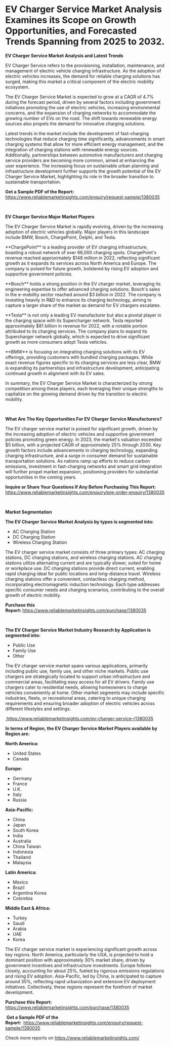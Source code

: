 <p><h1>EV Charger Service Market Analysis Examines its Scope on Growth Opportunities, and Forecasted Trends Spanning from 2025 to 2032.</h1></p><p><strong>EV Charger Service Market Analysis and Latest Trends</strong></p>
<p><p>EV Charger Service refers to the provisioning, installation, maintenance, and management of electric vehicle charging infrastructure. As the adoption of electric vehicles increases, the demand for reliable charging solutions has surged, making this market a critical component of the electric mobility ecosystem.</p><p>The EV Charger Service Market is expected to grow at a CAGR of 4.7% during the forecast period, driven by several factors including government initiatives promoting the use of electric vehicles, increasing environmental concerns, and the expansion of charging networks to accommodate the growing number of EVs on the road. The shift towards renewable energy sources also propels the demand for innovative charging solutions.</p><p>Latest trends in the market include the development of fast-charging technologies that reduce charging time significantly, advancements in smart charging systems that allow for more efficient energy management, and the integration of charging stations with renewable energy sources. Additionally, partnerships between automotive manufacturers and charging service providers are becoming more common, aimed at enhancing the user experience. The increasing focus on sustainable urban planning and infrastructure development further supports the growth potential of the EV Charger Service Market, highlighting its role in the broader transition to sustainable transportation.</p></p>
<p><strong>Get a Sample PDF of the Report:&nbsp;</strong> <a href="https://www.reliablemarketinsights.com/enquiry/request-sample/1380035?utm_campaign=3011&utm_medium=2&utm_source=Github&utm_content=ia&utm_term=11032025&utm_id=ev-charger-service">https://www.reliablemarketinsights.com/enquiry/request-sample/1380035</a></p>
<p>&nbsp;</p>
<p><strong>EV Charger Service Major Market Players</strong></p>
<p><p>The EV Charger Service Market is rapidly evolving, driven by the increasing adoption of electric vehicles globally. Major players in this landscape include BMW, Bosch, ChargePoint, Delphi, and Tesla.</p><p>**ChargePoint** is a leading provider of EV charging infrastructure, boasting a robust network of over 66,000 charging spots. ChargePoint's revenue reached approximately $148 million in 2022, reflecting significant growth as it expands its services across North America and Europe. The company is poised for future growth, bolstered by rising EV adoption and supportive government policies.</p><p>**Bosch** holds a strong position in the EV charger market, leveraging its engineering expertise to offer advanced charging solutions. Bosch's sales in the e-mobility sector reached around $3 billion in 2022. The company is investing heavily in R&D to enhance its charging technology, aiming to capture a larger share of the market as demand for EV chargers escalates.</p><p>**Tesla** is not only a leading EV manufacturer but also a pivotal player in the charging space with its Supercharger network. Tesla reported approximately $81 billion in revenue for 2022, with a notable portion attributed to its charging services. The company plans to expand its Supercharger network globally, which is expected to drive significant growth as more consumers adopt Tesla vehicles.</p><p>**BMW** is focusing on integrating charging solutions with its EV offerings, providing customers with bundled charging packages. While exact revenue figures specific to its charging services are less clear, BMW is expanding its partnerships and infrastructure development, anticipating continued growth in alignment with its EV sales.</p><p>In summary, the EV Charger Service Market is characterized by strong competition among these players, each leveraging their unique strengths to capitalize on the growing demand driven by the transition to electric mobility.</p></p>
<p>&nbsp;</p>
<p><strong>What Are The Key Opportunities For EV Charger Service Manufacturers?</strong></p>
<p><p>The EV charger service market is poised for significant growth, driven by the increasing adoption of electric vehicles and supportive government policies promoting green energy. In 2023, the market's valuation exceeded $5 billion, with a projected CAGR of approximately 25% through 2030. Key growth factors include advancements in charging technology, expanding charging infrastructure, and a surge in consumer demand for sustainable transportation solutions. As nations ramp up efforts to reduce carbon emissions, investment in fast-charging networks and smart grid integration will further propel market expansion, positioning providers for substantial opportunities in the coming years.</p></p>
<p><strong>Inquire or Share Your Questions If Any Before Purchasing This Report:</strong> <a href="https://www.reliablemarketinsights.com/enquiry/pre-order-enquiry/1380035?utm_campaign=3011&utm_medium=2&utm_source=Github&utm_content=ia&utm_term=11032025&utm_id=ev-charger-service">https://www.reliablemarketinsights.com/enquiry/pre-order-enquiry/1380035</a></p>
<p>&nbsp;</p>
<p><strong>Market Segmentation</strong></p>
<p><strong>The EV Charger Service Market Analysis by types is segmented into:</strong></p>
<p><ul><li>AC Charging Station</li><li>DC Charging Station</li><li>Wireless Charging Station</li></ul></p>
<p><p>The EV charger service market consists of three primary types: AC charging stations, DC charging stations, and wireless charging stations. AC charging stations utilize alternating current and are typically slower, suited for home or workplace use. DC charging stations provide direct current, enabling rapid charging ideal for public locations and long-distance travel. Wireless charging stations offer a convenient, contactless charging method, incorporating electromagnetic induction technology. Each type addresses specific consumer needs and charging scenarios, contributing to the overall growth of electric mobility.</p></p>
<p><strong>Purchase this Report:&nbsp;</strong><a href="https://www.reliablemarketinsights.com/purchase/1380035?utm_campaign=3011&utm_medium=2&utm_source=Github&utm_content=ia&utm_term=11032025&utm_id=ev-charger-service">https://www.reliablemarketinsights.com/purchase/1380035</a></p>
<p>&nbsp;</p>
<p><strong>The EV Charger Service Market Industry Research by Application is segmented into:</strong></p>
<p><ul><li>Public Use</li><li>Family Use</li><li>Other</li></ul></p>
<p><p>The EV charger service market spans various applications, primarily including public use, family use, and other niche markets. Public use chargers are strategically located to support urban infrastructure and commercial areas, facilitating easy access for all EV drivers. Family use chargers cater to residential needs, allowing homeowners to charge vehicles conveniently at home. Other market segments may include specific industries, fleets, or recreational areas, catering to unique charging requirements and ensuring broader adoption of electric vehicles across different lifestyles and settings.</p></p>
<p><a href="https://www.reliablemarketinsights.com/ev-charger-service-r1380035?utm_campaign=3011&utm_medium=2&utm_source=Github&utm_content=ia&utm_term=11032025&utm_id=ev-charger-service">&nbsp;https://www.reliablemarketinsights.com/ev-charger-service-r1380035</a></p>
<p><strong>In terms of Region, the EV Charger Service Market Players available by Region are:</strong></p>
<p>
    <p> <strong> North America: </strong>
        <ul>
            <li>United States</li>
            <li>Canada</li>
        </ul>
        </p> 
    <p> <strong> Europe: </strong>
        <ul>
            <li>Germany</li>
            <li>France</li>
            <li>U.K.</li>
            <li>Italy</li>
            <li>Russia</li>
        </ul>
        </p> 
    <p> <strong> Asia-Pacific: </strong>
        <ul>
            <li>China</li>
            <li>Japan</li>
            <li>South Korea</li>
            <li>India</li>
            <li>Australia</li>
            <li>China Taiwan</li>
            <li>Indonesia</li>
            <li>Thailand</li>
            <li>Malaysia</li>
        </ul>
        </p> 
    <p> <strong> Latin America: </strong>
        <ul>
            <li>Mexico</li>
            <li>Brazil</li>
            <li>Argentina Korea</li>
            <li>Colombia</li>
        </ul>
        </p> 
    <p> <strong> Middle East & Africa: </strong>
        <ul>
            <li>Turkey</li>
            <li>Saudi</li>
            <li>Arabia</li>
            <li>UAE</li>
            <li>Korea</li>
        </ul>
    </p>
    </p>
<p><p>The EV charger service market is experiencing significant growth across key regions. North America, particularly the USA, is projected to hold a dominant position with approximately 30% market share, driven by government incentives and infrastructure investments. Europe follows closely, accounting for about 25%, fueled by rigorous emissions regulations and rising EV adoption. Asia-Pacific, led by China, is anticipated to capture around 35%, reflecting rapid urbanization and extensive EV deployment initiatives. Collectively, these regions represent the forefront of market development.</p></p>
<p><strong>Purchase this Report: </strong><a href="https://www.reliablemarketinsights.com/purchase/1380035?utm_campaign=3011&utm_medium=2&utm_source=Github&utm_content=ia&utm_term=11032025&utm_id=ev-charger-service">https://www.reliablemarketinsights.com/purchase/1380035</a></p>
<p>&nbsp;<strong>Get a Sample PDF of the Report:&nbsp;&nbsp;</strong><a href="https://www.reliablemarketinsights.com/enquiry/request-sample/1380035?utm_campaign=3011&utm_medium=2&utm_source=Github&utm_content=ia&utm_term=11032025&utm_id=ev-charger-service">https://www.reliablemarketinsights.com/enquiry/request-sample/1380035</a></p>
<p><strong></strong></p>
<p>Check more reports on <a href="https://www.reliablemarketinsights.com/?utm_campaign=3011&utm_medium=2&utm_source=Github&utm_content=ia&utm_term=11032025&utm_id=ev-charger-service">https://www.reliablemarketinsights.com/</a></p>